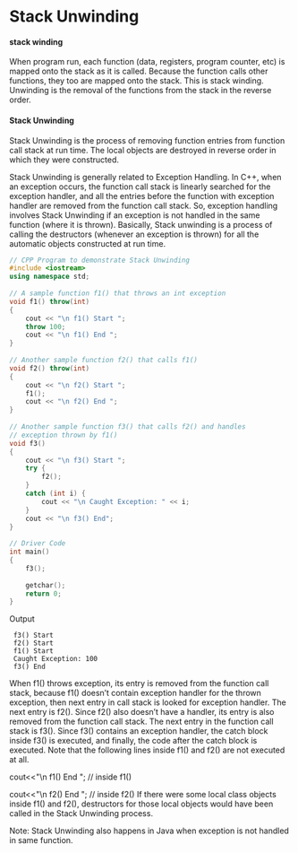 # Stack Unwinding

#### stack winding
When program run, each function (data, registers, program counter, etc) is mapped onto the stack as it is called. Because the function calls other functions, they too are mapped onto the stack. This is stack winding. Unwinding is the removal of the functions from the stack in the reverse order.

#### Stack Unwinding
Stack Unwinding is the process of removing function entries from function call stack at run time. The local objects are destroyed in reverse order in which they were constructed. 

Stack Unwinding is generally related to Exception Handling. In C++, when an exception occurs, the function call stack is linearly searched for the exception handler, and all the entries before the function with exception handler are removed from the function call stack. So, exception handling involves Stack Unwinding if an exception is not handled in the same function (where it is thrown). Basically, Stack unwinding is a process of calling the destructors (whenever an exception is thrown) for all the automatic objects constructed at run time. 


``` cpp
// CPP Program to demonstrate Stack Unwinding
#include <iostream>
using namespace std;
  
// A sample function f1() that throws an int exception
void f1() throw(int)
{
    cout << "\n f1() Start ";
    throw 100;
    cout << "\n f1() End ";
}
  
// Another sample function f2() that calls f1()
void f2() throw(int)
{
    cout << "\n f2() Start ";
    f1();
    cout << "\n f2() End ";
}
  
// Another sample function f3() that calls f2() and handles
// exception thrown by f1()
void f3()
{
    cout << "\n f3() Start ";
    try {
        f2();
    }
    catch (int i) {
        cout << "\n Caught Exception: " << i;
    }
    cout << "\n f3() End";
}
  
// Driver Code
int main()
{
    f3();
  
    getchar();
    return 0;
}
```

Output
```
 f3() Start 
 f2() Start 
 f1() Start 
 Caught Exception: 100
 f3() End
 ```
 
 
 
 When f1() throws exception, its entry is removed from the function call stack, because f1() doesn’t contain exception handler for the thrown exception, then next entry in call stack is looked for exception handler.
The next entry is f2(). Since f2() also doesn’t have a handler, its entry is also removed from the function call stack.
The next entry in the function call stack is f3(). Since f3() contains an exception handler, the catch block inside f3() is executed, and finally, the code after the catch block is executed.
 Note that the following lines inside f1() and f2() are not executed at all. 

 cout<<"\n f1() End ";  // inside f1()

 cout<<"\n f2() End ";  // inside f2()
If there were some local class objects inside f1() and f2(), destructors for those local objects would have been called in the Stack Unwinding process.

Note: Stack Unwinding also happens in Java when exception is not handled in same function. 